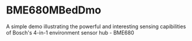 # BME680MBedDmo
A simple demo illustrating the powerful and interesting sensing capibilities of Bosch's 4-in-1 environment sensor hub - BME680
